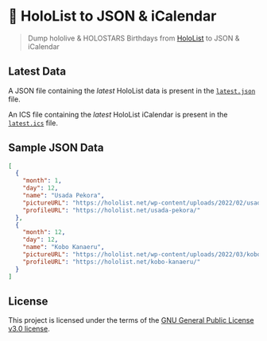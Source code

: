 # 🥟 HoloList to JSON & iCalendar

> Dump hololive & HOLOSTARS Birthdays from [HoloList](https://hololist.net) to JSON & iCalendar

## Latest Data

A JSON file containing the *latest* HoloList data is present in the [`latest.json`](https://raw.githubusercontent.com/Fuwn/hololist-to-json/refs/heads/main/latest.json)
file.

An ICS file containing the *latest* HoloList iCalendar is present in the [`latest.ics`](https://raw.githubusercontent.com/Fuwn/hololist-to-json/refs/heads/main/latest.ics) file.

## Sample JSON Data

```json
[
  {
    "month": 1,
    "day": 12,
    "name": "Usada Pekora",
    "pictureURL": "https://hololist.net/wp-content/uploads/2022/02/usada-pekora-portrait-66-300x300.jpg",
    "profileURL": "https://hololist.net/usada-pekora/"
  },
  {
    "month": 12,
    "day": 12,
    "name": "Kobo Kanaeru",
    "pictureURL": "https://hololist.net/wp-content/uploads/2022/03/kobo-kanaeru-portrait-66-300x300.jpg",
    "profileURL": "https://hololist.net/kobo-kanaeru/"
  }
]
```

## License

This project is licensed under the terms of the [GNU General Public License v3.0 license](./LICENSE.txt).
